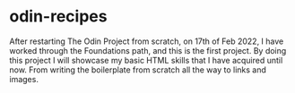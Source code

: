 # odin-recipes

After restarting The Odin Project from scratch, on 17th of Feb 2022, I have worked through the Foundations path, and this is the first project.
By doing this project I will showcase my basic HTML skills that I have acquired until now. From writing the boilerplate from scratch all the way to links and images.
